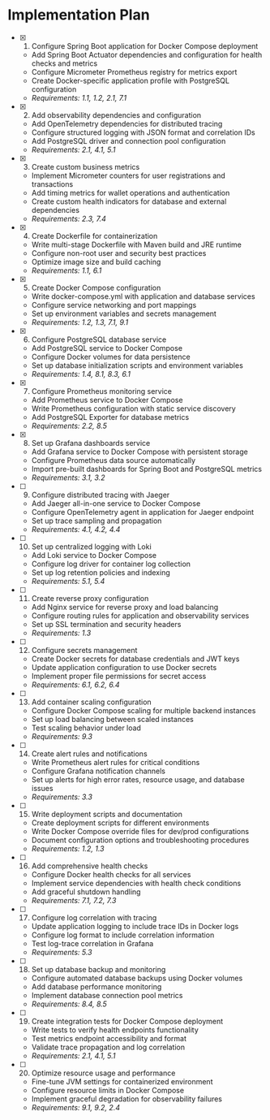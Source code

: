 # Implementation Plan

- [x] 1. Configure Spring Boot application for Docker Compose deployment

  - Add Spring Boot Actuator dependencies and configuration for health checks and metrics
  - Configure Micrometer Prometheus registry for metrics export
  - Create Docker-specific application profile with PostgreSQL configuration
  - _Requirements: 1.1, 1.2, 2.1, 7.1_

- [x] 2. Add observability dependencies and configuration

  - Add OpenTelemetry dependencies for distributed tracing
  - Configure structured logging with JSON format and correlation IDs
  - Add PostgreSQL driver and connection pool configuration
  - _Requirements: 2.1, 4.1, 5.1_

- [x] 3. Create custom business metrics

  - Implement Micrometer counters for user registrations and transactions
  - Add timing metrics for wallet operations and authentication
  - Create custom health indicators for database and external dependencies
  - _Requirements: 2.3, 7.4_

- [x] 4. Create Dockerfile for containerization

  - Write multi-stage Dockerfile with Maven build and JRE runtime
  - Configure non-root user and security best practices
  - Optimize image size and build caching
  - _Requirements: 1.1, 6.1_

- [x] 5. Create Docker Compose configuration

  - Write docker-compose.yml with application and database services
  - Configure service networking and port mappings
  - Set up environment variables and secrets management
  - _Requirements: 1.2, 1.3, 7.1, 9.1_

- [x] 6. Configure PostgreSQL database service

  - Add PostgreSQL service to Docker Compose
  - Configure Docker volumes for data persistence
  - Set up database initialization scripts and environment variables
  - _Requirements: 1.4, 8.1, 8.3, 6.1_

- [x] 7. Configure Prometheus monitoring service

  - Add Prometheus service to Docker Compose
  - Write Prometheus configuration with static service discovery
  - Add PostgreSQL Exporter for database metrics
  - _Requirements: 2.2, 8.5_

- [x] 8. Set up Grafana dashboards service

  - Add Grafana service to Docker Compose with persistent storage
  - Configure Prometheus data source automatically
  - Import pre-built dashboards for Spring Boot and PostgreSQL metrics
  - _Requirements: 3.1, 3.2_

- [ ] 9. Configure distributed tracing with Jaeger

  - Add Jaeger all-in-one service to Docker Compose
  - Configure OpenTelemetry agent in application for Jaeger endpoint
  - Set up trace sampling and propagation
  - _Requirements: 4.1, 4.2, 4.4_

- [ ] 10. Set up centralized logging with Loki

  - Add Loki service to Docker Compose
  - Configure log driver for container log collection
  - Set up log retention policies and indexing
  - _Requirements: 5.1, 5.4_

- [ ] 11. Create reverse proxy configuration

  - Add Nginx service for reverse proxy and load balancing
  - Configure routing rules for application and observability services
  - Set up SSL termination and security headers
  - _Requirements: 1.3_

- [ ] 12. Configure secrets management

  - Create Docker secrets for database credentials and JWT keys
  - Update application configuration to use Docker secrets
  - Implement proper file permissions for secret access
  - _Requirements: 6.1, 6.2, 6.4_

- [ ] 13. Add container scaling configuration

  - Configure Docker Compose scaling for multiple backend instances
  - Set up load balancing between scaled instances
  - Test scaling behavior under load
  - _Requirements: 9.3_

- [ ] 14. Create alert rules and notifications

  - Write Prometheus alert rules for critical conditions
  - Configure Grafana notification channels
  - Set up alerts for high error rates, resource usage, and database issues
  - _Requirements: 3.3_

- [ ] 15. Write deployment scripts and documentation

  - Create deployment scripts for different environments
  - Write Docker Compose override files for dev/prod configurations
  - Document configuration options and troubleshooting procedures
  - _Requirements: 1.2, 1.3_

- [ ] 16. Add comprehensive health checks

  - Configure Docker health checks for all services
  - Implement service dependencies with health check conditions
  - Add graceful shutdown handling
  - _Requirements: 7.1, 7.2, 7.3_

- [ ] 17. Configure log correlation with tracing

  - Update application logging to include trace IDs in Docker logs
  - Configure log format to include correlation information
  - Test log-trace correlation in Grafana
  - _Requirements: 5.3_

- [ ] 18. Set up database backup and monitoring

  - Configure automated database backups using Docker volumes
  - Add database performance monitoring
  - Implement database connection pool metrics
  - _Requirements: 8.4, 8.5_

- [ ] 19. Create integration tests for Docker Compose deployment

  - Write tests to verify health endpoints functionality
  - Test metrics endpoint accessibility and format
  - Validate trace propagation and log correlation
  - _Requirements: 2.1, 4.1, 5.1_

- [ ] 20. Optimize resource usage and performance
  - Fine-tune JVM settings for containerized environment
  - Configure resource limits in Docker Compose
  - Implement graceful degradation for observability failures
  - _Requirements: 9.1, 9.2, 2.4_
